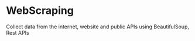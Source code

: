 # WebScraping
Collect data from the internet, website and public APIs using BeautifulSoup, Rest APIs
